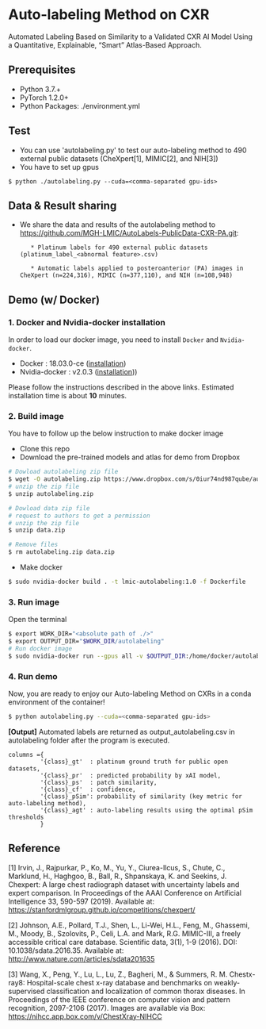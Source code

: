 # Auto-labeling Method on CXR

Automated Labeling Based on Similarity to a Validated CXR AI Model Using a Quantitative, Explainable, “Smart” Atlas-Based Approach.

## Prerequisites

- Python 3.7.+
- PyTorch 1.2.0+
- Python Packages: ./environment.yml


## Test

- You can use 'autolabeling.py' to test our auto-labeling method to 490 external public datasets (CheXpert[1], MIMIC[2], and NIH[3])
- You have to set up gpus

```
$ python ./autolabeling.py --cuda=<comma-separated gpu-ids>
```


## Data & Result sharing
- We share the data and results of the autolabeling method to https://github.com/MGH-LMIC/AutoLabels-PublicData-CXR-PA.git:

         * Platinum labels for 490 external public datasets (platinum_label_<abnormal feature>.csv)
        
         * Automatic labels applied to posteroanterior (PA) images in CheXpert (n=224,316), MIMIC (n=377,110), and NIH (n=108,948)


## Demo (w/ Docker)

### 1. Docker and Nvidia-docker installation
In order to load our docker image, you need to install `Docker` and `Nvidia-docker`.
- Docker : 18.03.0-ce ([installation](https://docs.docker.com/install/linux/docker-ce/ubuntu/#os-requirements))
- Nvidia-docker : v2.0.3 ([installation](https://github.com/NVIDIA/nvidia-docker/wiki/Installation-(version-2.0))))

Please follow the instructions described in the above links. Estimated installation time is about **10** minutes.

### 2. Build image
You have to follow up the below instruction to make docker image

- Clone this repo
- Download the pre-trained models and atlas for demo from Dropbox

```sh
# Dowload autolabeling zip file
$ wget -O autolabeling.zip https://www.dropbox.com/s/0iur74nd987qube/autolabeling.zip?dl=0
# unzip the zip file
$ unzip autolabeling.zip

# Dowload data zip file
# request to authors to get a permission
# unzip the zip file
$ unzip data.zip

# Remove files
$ rm autolabeling.zip data.zip
```
- Make docker
```sh
$ sudo nvidia-docker build . -t lmic-autolabeling:1.0 -f Dockerfile
```

### 3. Run image
Open the terminal
```sh
$ export WORK_DIR="<absolute path of ./>"
$ export OUTPUT_DIR="$WORK_DIR/autolabeling"
# Run docker image
$ sudo nvidia-docker run --gpus all -v $OUTPUT_DIR:/home/docker/autolabeling --shm-size 8G --name autolabel -it lmic-autolabeling:1.0 /bin/bash

```

### 4. Run demo
Now, you are ready to enjoy our Auto-labeling Method on CXRs in a conda environment of the container!

```sh
$ python autolabeling.py --cuda=<comma-separated gpu-ids>
```

**[Output]**
Automated labels are returned as output_autolabeling.csv in autolabeling folder after the program is executed.
```
columns ={
         '{class}_gt'  : platinum ground truth for public open datasets,
         '{class}_pr'  : predicted probability by xAI model,
         '{class}_ps'  : patch similarity,
         '{class}_cf'  : confidence,
         '{class}_pSim': probability of similarity (key metric for auto-labeling method),
         '{class}_agt' : auto-labeling results using the optimal pSim thresholds
         }
```


## Reference
[1] Irvin, J., Rajpurkar, P., Ko, M., Yu, Y., Ciurea-Ilcus, S., Chute, C., Marklund, H., Haghgoo, B., Ball, R., Shpanskaya, K. and Seekins, J. Chexpert: A large chest radiograph dataset with uncertainty labels and expert comparison. In Proceedings of the AAAI Conference on Artificial Intelligence 33, 590-597 (2019). Available at: https://stanfordmlgroup.github.io/competitions/chexpert/

[2] Johnson, A.E., Pollard, T.J., Shen, L., Li-Wei, H.L., Feng, M., Ghassemi, M., Moody, B., Szolovits, P., Celi, L.A. and Mark, R.G. MIMIC-III, a freely accessible critical care database. Scientific data, 3(1), 1-9 (2016). DOI: 10.1038/sdata.2016.35. Available at: http://www.nature.com/articles/sdata201635

[3] Wang, X., Peng, Y., Lu, L., Lu, Z., Bagheri, M., & Summers, R. M. Chestx-ray8: Hospital-scale chest x-ray database and benchmarks on weakly-supervised classification and localization of common thorax diseases. In Proceedings of the IEEE conference on computer vision and pattern recognition, 2097-2106 (2017). Images are available via Box: https://nihcc.app.box.com/v/ChestXray-NIHCC
